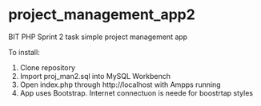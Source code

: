# project_management_app2
BIT PHP Sprint 2 task simple project management app

To install:

1. Clone repository
2. Import proj_man2.sql into MySQL Workbench
3. Open index.php through http://localhost with Ampps running
4. App uses Bootstrap. Internet connectuon is neede for boostrtap styles

